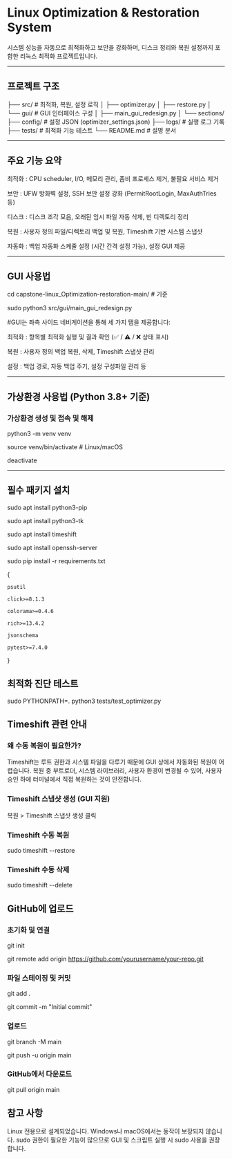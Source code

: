 # Linux Optimization & Restoration System

시스템 성능을 자동으로 최적화하고 보안을 강화하며, 디스크 정리와 복원 설정까지 포함한 리눅스 최적화 프로젝트입니다.

---

## 프로젝트 구조

├── src/                  # 최적화, 복원, 설정 로직
│   ├── optimizer.py
│   ├── restore.py
│   └── gui/              # GUI 인터페이스 구성
│       ├── main_gui_redesign.py
│       └── sections/
├── config/               # 설정 JSON (optimizer_settings.json)
├── logs/                 # 실행 로그 기록
├── tests/                # 최적화 기능 테스트
└── README.md             # 설명 문서

---

## 주요 기능 요약

최적화 : CPU scheduler, I/O, 메모리 관리, 좀비 프로세스 제거, 불필요 서비스 제거

보안  : UFW 방화벽 설정, SSH 보안 설정 강화 (PermitRootLogin, MaxAuthTries 등)

디스크 : 디스크 조각 모음, 오래된 임시 파일 자동 삭제, 빈 디렉토리 정리

복원  : 사용자 정의 파일/디렉토리 백업 및 복원, Timeshift 기반 시스템 스냅샷

자동화 : 백업 자동화 스케줄 설정 (시간 간격 설정 가능), 설정 GUI 제공

---

## GUI 사용법

cd capstone-linux_Optimization-restoration-main/ # 기준

sudo python3 src/gui/main_gui_redesign.py

#GUI는 좌측 사이드 네비게이션을 통해 세 가지 탭을 제공합니다:

최적화 : 항목별 최적화 실행 및 결과 확인 (✅ / ⚠️ / ❌ 상태 표시)

복원 : 사용자 정의 백업 복원, 삭제, Timeshift 스냅샷 관리

설정 : 백업 경로, 자동 백업 주기, 설정 구성파일 관리 등

---

## 가상환경 사용법 (Python 3.8+ 기준)

### 가상환경 생성 및 접속 및 해제

python3 -m venv venv

source venv/bin/activate  # Linux/macOS

deactivate

---

## 필수 패키지 설치

sudo apt install python3-pip

sudo apt install python3-tk

sudo apt install timeshift

sudo apt install openssh-server

sudo pip install -r requirements.txt

{

    psutil
    
    click>=8.1.3
    
    colorama>=0.4.6
    
    rich>=13.4.2
    
    jsonschema
    
    pytest>=7.4.0
    
}

## 최적화 진단 테스트
sudo PYTHONPATH=. python3 tests/test_optimizer.py

## Timeshift 관련 안내
### 왜 수동 복원이 필요한가?
Timeshift는 루트 권한과 시스템 파일을 다루기 때문에 GUI 상에서 자동화된 복원이 어렵습니다. 복원 중 부트로더, 시스템 라이브러리, 사용자 환경이 변경될 수 있어, 사용자 승인 하에 터미널에서 직접 복원하는 것이 안전합니다.

### Timeshift 스냅샷 생성 (GUI 지원)
복원 > Timeshift 스냅샷 생성 클릭

### Timeshift 수동 복원
sudo timeshift --restore

### Timeshift 수동 삭제
sudo timeshift --delete

## GitHub에 업로드
### 초기화 및 연결
git init

git remote add origin https://github.com/yourusername/your-repo.git

### 파일 스테이징 및 커밋
git add .

git commit -m "Initial commit"

### 업로드
git branch -M main

git push -u origin main

### GitHub에서 다운로드

git pull origin main

## 참고 사항
Linux 전용으로 설계되었습니다. Windows나 macOS에서는 동작이 보장되지 않습니다.
sudo 권한이 필요한 기능이 많으므로 GUI 및 스크립트 실행 시 sudo 사용을 권장합니다.